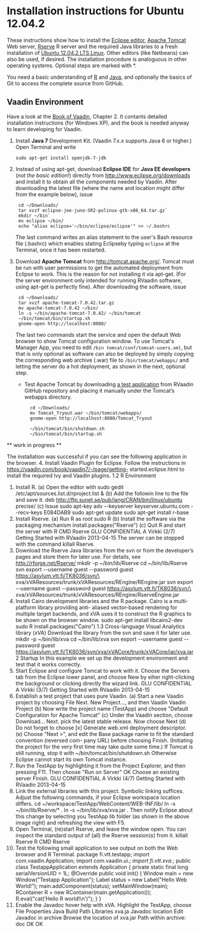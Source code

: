 
Installation instructions for Ubuntu 12.04.2
============================================

These instructions show how to install the [Eclipse editor](http://www.eclipse.org/), [Apache Tomcat](http://tomcat.apache.org/) Web server, [Rserve](http://www.rforge.net/Rserve/) R server and the required Java libraries to a fresh installation of [Ubuntu 12.04.2 LTS Linux](http://www.ubuntu.com/download/desktop). Other editors (like Netbeans) can also be used, if desired. The installation procedure is analoguous in other operating systems. Optional steps are marked with *.

You need a basic understanding of [R](http://www.r-project.org/) and [Java](http://www.oracle.com/us/technologies/java/enterprise-edition/overview/index.html), and optionally the basics of Git to access the complete source from GitHub.

Vaadin Environment
------------------

Have a look at the [Book of Vaadin](https://vaadin.com/book), Chapter 2. It contants detailed installation instructions (for Windows XP), and the book is needed anyway to learn developing for Vaadin.


1. Install **Java 7** Development Kit. (Vaadin 7.x.x supports Java 6 or higher.) Open Terminal and write

    `sudo apt-get install openjdk-7-jdk`
    
2. Instead of using apt-get, download **Eclipse IDE** for **Java EE developers** (*not the basic edition!*) directly from <http://www.eclipse.org/downloads> and install it to obtain all the components needed by Vaadin. After downloading the latest file (where the name and location might differ from the example below), issue

        cd ~/Downloads/
        tar xvzf eclipse-jee-juno-SR2-polinux-gtk-x86_64.tar.gz`
        mkdir ~/bin`
        mv eclipse ~/bin/
        echo "alias eclipse='~/bin/eclipse/eclipse'" >> ~/.bashrc


    The last command writes an alias statement to the user's Bash resource file (.bashrc) which enables stating Eclipseby typing `eclipse` at the Terminal, once it has been restarted.

3. Download **Apache Tomcat** from <http://tomcat.apache.org/>. Tomcat must be run with user permissions to get the automated deployment from Eclipse to work. This is the reason for not installing it via apt-get. (For the server environment only intended for running RVaadin software, using apt-get is perfectly fine). After downloading the software, issue

        cd ~/Downloads/
        tar xvzf apache-tomcat-7.0.42.tar.gz
        mv apache-tomcat-7.0.42 ~/bin/
        ln -s ~/bin/apache-tomcat-7.0.42/ ~/bin/tomcat
        ~/bin/tomcat/bin/startup.sh
        gnome-open http://localhost:8080/

    The last two commands start the service and open the default Web browser to show Tomcat configuration window. To use Tomcat's Manager App, you need to edit `/bin tomcat/conf/tomcat-users.xml`, but that is only optional as software can also be deployed by simply copying the corresponding web archive (.war) file to `/bin/tomcat/webapps/` and letting the server do a hot deployment, as shown in the next, optional step.

    * Test Apache Tomcat by downloading [a test application](war/Tomcat_Tryout.war?raw=true) from RVaadin GitHub repository and placing it manually under the Tomcat’s webapps directory.

            cd ~/Downloads/
            mv Tomcat_Tryout.war ~/bin/tomcat/webapps/
            gnome-open http://localhost:8080/Tomcat_Tryout

            ~/bin/tomcat/bin/shutdown.sh
            ~/bin/tomcat/bin/startup.sh

** work in progress **

The installation was successful if you can see the following application in the browser.
4. Install Vaadin Plugin for Eclipse. Follow the instructions in https://vaadin.com/book/vaadin7/-/page/getting-
started.eclipse.html to install the required Ivy and Vaadin plugins.
1.2
R Environment
1. Install R.
(a) Open the editor with
sudo gedit /etc/apt/sources.list.d/rproject.list &
(b) Add the followin line to the file and save it.
deb http://ftp.sunet.se/pub/lang/CRAN/bin/linux/ubuntu precise/
(c) Issue
sudo apt-key adv --keyserver keyserver.ubuntu.com --recv-keys E084DAB9
sudo apt-get update
sudo apt-get install r-base
2. Install Rserve.
(a) Run R as root
sudo R
(b) Install the software via the packaging mechanism
install.packages("Rserve")
(c) Quit R and start the server with
R CMD Rserve
GLU
CONFIDENTIAL
A Virkki (2/7)
Getting Started with RVaadin
2013-04-15
The server can be stopped with the command killall Rserve.
3. Download the Rserve Java libraries from the svn or from the developer’s pages and store them for later
use. For details, see http://rforge.net/Rserve/
mkdir -p ~/bin/lib/Rserve
cd ~/bin/lib/Rserve
svn export --username guest --password guest https://asylum.vtt.fi/TK8036/svn/\
xva/xVAResources/trunk/xVAResources/REngine/REngine.jar
svn export --username guest --password guest https://asylum.vtt.fi/TK8036/svn/\
xva/xVAResources/trunk/xVAResources/REngine/RserveEngine.jar
4. Install Cairo development libraries and the R package. Cairo is a multi-platform library providing anti-
aliased vector-based rendering for multiple target backends, and xVA uses it to construct the R graphics
to be shown on the browser window.
sudo apt-get install libcairo2-dev
sudo R
install.packages("Cairo")
1.3
Cross-language Visual Analytics library (xVA)
Download the library from the svn and save it for later use.
mkdir -p ~/bin/lib/xva
cd ~/bin/lib/xva
svn export --username guest --password guest \
https://asylum.vtt.fi/TK8036/svn/xva/xVACore/trunk/xVACore/jar/xva.jar
2
Startup
In this example we set up the development environment and test that it works correctly.
1. Start Eclipse and configure Tomcat to work with it. Choose the Servers tab from the Eclipse lower panel,
and choose New by eiher right-clicking the background or clicking directly the wizard link.
GLU
CONFIDENTIAL
A Virkki (3/7)
Getting Started with RVaadin
2013-04-15
2. Establish a test project that uses pure Vaadin.
(a) Start a new Vaadin project by choosing File
Next.
New
Project..., and then Vaadin
Vaadin Project
(b) Now write the project name (TestApp) and choose "Default Configuration for Apache Tomcat"
(c) Under the Vaadin section, choose Download...
Next.
pick the latest stable release. Now choose Next
(d) Do not forget to choose [x] Generate web.xml deployment descriptor.
(e) Choose "Next >", and edit the Base package name to fit the standard convention (reversed com-
pany URL) before choosing Finish. (Initiating the project for the very first time may take quite some
time.)
If Tomcat is still running, stop it with
~/bin/tomcat/bin/shutdown.sh
Otherwise Eclipse cannot start its own Tomcat instance.
3. Run the TestApp by highlighting it from the Project Explorer, and then pressing F11. Then choose "Run
on Server"
OK
Choose an existing server
Finish.
GLU
CONFIDENTIAL
A Virkki (4/7)
Getting Started with RVaadin
2013-04-15
4. Link the external libraries with this project. Symbolic linking suffices. Adjust the following commands,
if your Eclipse workspace location differs.
cd ~/workspace/TestApp/WebContent/WEB-INF/lib/
ln -s ~/bin/lib/Rserve/* .
ln -s ~/bin/lib/xva/xva.jar .
Then notify Eclipse about this change by selecting you TestApp lib folder (as shown in the above image
right) and refreshing the view with F5.
5. Open Terminal, (re)start Rserve, and leave the window open. You can inspect the standard output of
(all) the Rserve session(s) from it.
killall Rserve
R CMD Rserve
6. Test the following small application to see output on both the Web browser and R Terminal.
package fi.vtt.testapp;
import com.vaadin.Application;
import com.vaadin.ui.*;
import fi.vtt.xva.*;
public class TestappApplication extends Application {
private static final long serialVersionUID = 1L;
@Override
public void init() {
Window main = new Window("Testapp Application");
Label status = new Label("Hello Web World!");
main.addComponent(status);
setMainWindow(main);
RContainer R = new RContainer(main.getApplication());
R.eval("cat(’Hello R world!\n’)");
}
}
7. Enable the Javadoc hover help with xVA. Highlight the TestApp, choose File
Properties
Java Build
Path
Libraries
xva.ja
Javadoc location
Edit
Javadoc in archive
Browse the location of
xva.jar
Path within archive: doc
OK
OK

